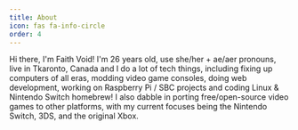 ```yaml
---
title: About
icon: fas fa-info-circle
order: 4
---
```


Hi there, I'm Faith Void! I'm 26 years old, use she/her + ae/aer pronouns, live in Tkaronto, Canada and I do a lot of tech things, including fixing up computers of all eras, modding video game consoles, doing web development, working on Raspberry Pi / SBC projects and coding Linux & Nintendo Switch homebrew! I also dabble in porting free/open-source video games to other platforms, with my current focuses being the Nintendo Switch, 3DS, and the original Xbox.
